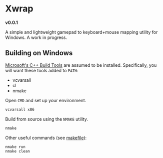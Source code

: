 # Xwrap
**v0.0.1**

A simple and lightweight gamepad to 
keyboard+mouse mapping utility for 
Windows. A work in progress.

## Building on Windows
[Microsoft's C++ Build Tools](https://visualstudio.microsoft.com/visual-cpp-build-tools/) are assumed to be installed. Specifically, you will want these tools added to `PATH`:
  - vcvarsall
  - cl
  - nmake


Open `CMD` and set up your environment.

```bat
vcvarsall x86
```

Build from source using the `NMAKE` utility.

```bat
nmake
```

Other useful commands (see [makefile](/makefile)):

```bat
nmake run
nmake clean
```

